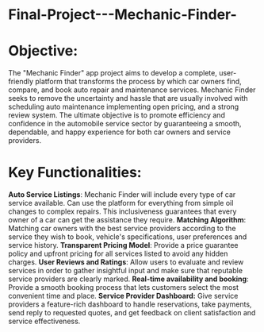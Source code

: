 # Final-Project---Mechanic-Finder-

# Objective: 
The "Mechanic Finder" app project aims to develop a complete, user-friendly platform that transforms the process by which car owners find, compare, and book auto repair and maintenance services. Mechanic Finder seeks to remove the uncertainty and hassle that are usually involved with scheduling auto maintenance implementing open pricing, and a strong review system. The ultimate objective is to promote efficiency and confidence in the automobile service sector by guaranteeing a smooth, dependable, and happy experience for both car owners and service providers.

# Key Functionalities:
**Auto Service Listings**: Mechanic Finder will include every type of car service available. Can use the platform for everything from simple oil changes to complex repairs. This inclusiveness guarantees that every owner of a car can get the assistance they require.
**Matching Algorithm**:  Matching car owners with the best service providers according to the service they wish to book, vehicle's specifications, user preferences and service history.
**Transparent Pricing Model**: Provide a price guarantee policy and upfront pricing for all services listed to avoid any hidden charges. 
**User Reviews and Ratings**: Allow users to evaluate and review services in order to gather insightful input and make sure that reputable service providers are clearly marked.
**Real-time availability and booking**: Provide a smooth booking process that lets customers select the most convenient time and place.
**Service Provider Dashboard:** Give service providers a feature-rich dashboard to handle reservations, take payments, send reply to requested quotes, and get feedback on client satisfaction and service effectiveness.
